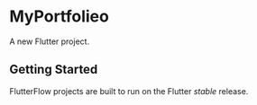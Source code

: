 # MyPortfolieo

A new Flutter project.

## Getting Started

FlutterFlow projects are built to run on the Flutter _stable_ release.
